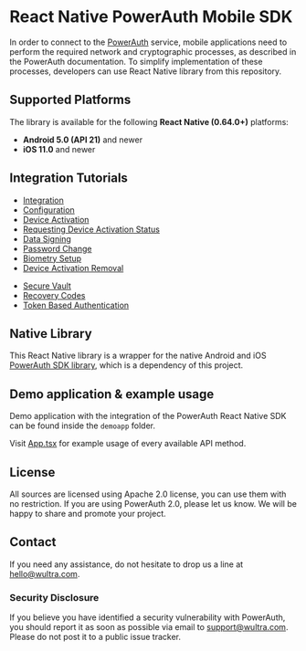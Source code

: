 # React Native PowerAuth Mobile SDK

In order to connect to the [PowerAuth](https://www.wultra.com/product/powerauth-mobile-security-suite) service, mobile applications need to perform the required network and cryptographic processes, as described in the PowerAuth documentation. To simplify implementation of these processes, developers can use React Native library from this repository.

## Supported Platforms

The library is available for the following __React Native (0.64.0+)__ platforms:

- __Android 5.0 (API 21)__ and newer
- __iOS 11.0__ and newer

<!-- begin remove -->
## Integration Tutorials

- [Integration](SDK-Integration.md)
- [Configuration](Configuration.md)
- [Device Activation](Device-Activation.md)
- [Requesting Device Activation Status](Requesting-Device-Activation-Status.md)
- [Data Signing](Data-Signing.md)
- [Password Change](Password-Change.md)
- [Biometry Setup](Biometry-Setup.md)
- [Device Activation Removal](Device-Activation-Removal.md)
<!-- - [End-To-End Encryption](End-To-End-Encryption.md) -->
- [Secure Vault](Secure-Vault.md)
- [Recovery Codes](Recovery-Codes.md)
- [Token Based Authentication](Token-Based-Authentication.md)
<!-- - [Common SDK Tasks](Common-SDK-Tasks.md) -->
<!-- end -->

## Native Library

This React Native library is a wrapper for the native Android and iOS [PowerAuth SDK library](https://github.com/wultra/powerauth-mobile-sdk), which is a dependency of this project.

## Demo application & example usage

Demo application with the integration of the PowerAuth React Native SDK can be found inside the `demoapp` folder.

Visit [App.tsx](https://github.com/wultra/react-native-powerauth-mobile-sdk/blob/develop/demoapp/App.tsx#docucheck-keep-link) for example usage of every available API method.

## License

All sources are licensed using Apache 2.0 license, you can use them with no restriction. If you are using PowerAuth 2.0, please let us know. We will be happy to share and promote your project.

## Contact

If you need any assistance, do not hesitate to drop us a line at [hello@wultra.com](mailto:hello@wultra.com).

### Security Disclosure

If you believe you have identified a security vulnerability with PowerAuth, you should report it as soon as possible via email to [support@wultra.com](mailto:support@wultra.com). Please do not post it to a public issue tracker.
